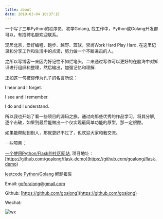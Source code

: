 ```yaml
---
title: about
date: 2019-03-04 10:37:15
---
```


一个写了三年Python的程序员，初学Golang, 找工作中，Python或Golang开发都可以，有招聘名额欢迎联系。

现居北京，爱好编程、跑步、越野、篮球，崇尚Work Hard Play Hard, 在这里记录和分享工作和生活中的点滴，努力做一个不断进击的人。

之所以写博客一来因为好记性不如烂笔头，二来通过写作可以更好的在脑海中对知识进行组织和整理，然后输出，加强记忆和理解.

正如这一句被谬传为孔子的名言所说：

I hear and I forget.

I see and I remember.

I do and I understand.

所以我也开始了看一些项目的源码之旅。通过向那些优秀的作品学习，将其分解,   逐个击破，如果到最后能做出一个仅实现最简单功能的原型，那一定很酷。

如果能帮助到别人，那就更好不过了，也欢迎大家和我交流。

一些项目：

[一个使用Python/Flask的社区网站](http://www.3wanli.com/), 项目地址：[https://github.com/goalong/flask-demo](https://github.com/goalong/flask-demo)

[leetcode Python/Golang 解题报告](https://github.com/goalong/lc)

Email: goforalong@gmail.com

Github: [https://github.com/goalong](https://github.com/goalong)

Wechat: 

![wx](https://s15.postimg.cc/fewpxgdvv/CEC40_FA03_A30_A68136611_F0_E6_B5_FD823.jpg)




